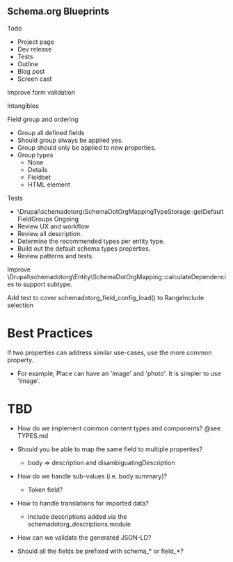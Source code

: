 Schema.org Blueprints
---------------------

Todo
- Project page
- Dev release
- Tests
- Outline
- Blog post
- Screen cast

Improve form validation

Intangibles

Field group and ordering
- Group all defined fields
- Should group always be applied yes.
- Group should only be applied to new properties.
- Group types
  - None
  - Details
  - Fieldset
  - HTML element

Tests
- \Drupal\schemadotorg\SchemaDotOrgMappingTypeStorage::getDefaultFieldGroups
Ongoing
- Review UX and workflow
- Review all description.
- Determine the recommended types per entity type.
- Build out the default schema types properties.
- Review patterns and tests.

Improve \Drupal\schemadotorg\Entity\SchemaDotOrgMapping::calculateDependencies
to support subtype.

Add test to cover schemadotorg_field_config_load() to RangeInclude selection

# Best Practices

If two properties can address similar use-cases, use the more common property.
- For example, Place can have an 'image' and 'photo'.
  It is simpler to use 'image'.

# TBD

- How do we implement common content types and components? @see TYPES.md

- Should you be able to map the same field to multiple properties?
  - body => description and disambiguatingDescription

- How do we handle sub-values (i.e. body.summary)?
  - Token field?

- How to handle translations for imported data?
  - Include descriptions added via the schemadotorg_descriptions.module

- How can we validate the generated JSON-LD?

- Should all the fields be prefixed with schema_* or field_*?
